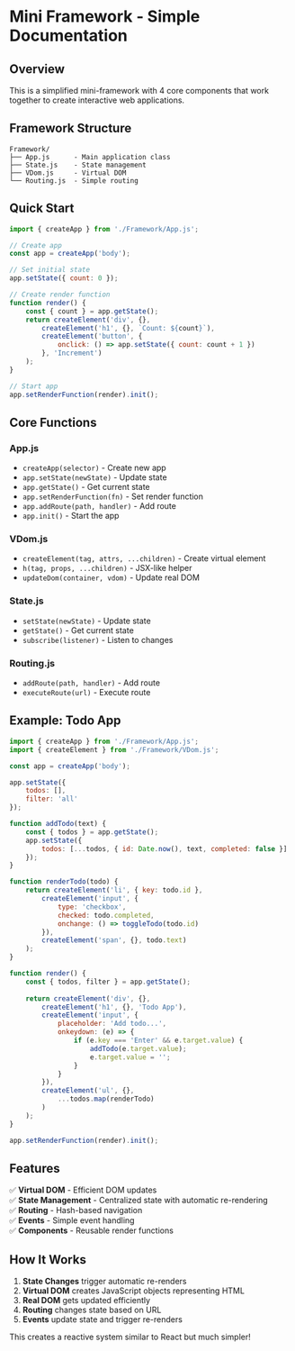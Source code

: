 # Mini Framework - Simple Documentation

## Overview

This is a simplified mini-framework with 4 core components that work together to create interactive web applications.

## Framework Structure

```
Framework/
├── App.js      - Main application class
├── State.js    - State management
├── VDom.js     - Virtual DOM
└── Routing.js  - Simple routing
```

## Quick Start

```javascript
import { createApp } from './Framework/App.js';

// Create app
const app = createApp('body');

// Set initial state
app.setState({ count: 0 });

// Create render function
function render() {
    const { count } = app.getState();
    return createElement('div', {},
        createElement('h1', {}, `Count: ${count}`),
        createElement('button', {
            onclick: () => app.setState({ count: count + 1 })
        }, 'Increment')
    );
}

// Start app
app.setRenderFunction(render).init();
```

## Core Functions

### App.js
- `createApp(selector)` - Create new app
- `app.setState(newState)` - Update state
- `app.getState()` - Get current state
- `app.setRenderFunction(fn)` - Set render function
- `app.addRoute(path, handler)` - Add route
- `app.init()` - Start the app

### VDom.js
- `createElement(tag, attrs, ...children)` - Create virtual element
- `h(tag, props, ...children)` - JSX-like helper
- `updateDom(container, vdom)` - Update real DOM

### State.js
- `setState(newState)` - Update state
- `getState()` - Get current state
- `subscribe(listener)` - Listen to changes

### Routing.js
- `addRoute(path, handler)` - Add route
- `executeRoute(url)` - Execute route

## Example: Todo App

```javascript
import { createApp } from './Framework/App.js';
import { createElement } from './Framework/VDom.js';

const app = createApp('body');

app.setState({ 
    todos: [],
    filter: 'all' 
});

function addTodo(text) {
    const { todos } = app.getState();
    app.setState({
        todos: [...todos, { id: Date.now(), text, completed: false }]
    });
}

function renderTodo(todo) {
    return createElement('li', { key: todo.id },
        createElement('input', {
            type: 'checkbox',
            checked: todo.completed,
            onchange: () => toggleTodo(todo.id)
        }),
        createElement('span', {}, todo.text)
    );
}

function render() {
    const { todos, filter } = app.getState();
    
    return createElement('div', {},
        createElement('h1', {}, 'Todo App'),
        createElement('input', {
            placeholder: 'Add todo...',
            onkeydown: (e) => {
                if (e.key === 'Enter' && e.target.value) {
                    addTodo(e.target.value);
                    e.target.value = '';
                }
            }
        }),
        createElement('ul', {},
            ...todos.map(renderTodo)
        )
    );
}

app.setRenderFunction(render).init();
```

## Features

✅ **Virtual DOM** - Efficient DOM updates  
✅ **State Management** - Centralized state with automatic re-rendering  
✅ **Routing** - Hash-based navigation  
✅ **Events** - Simple event handling  
✅ **Components** - Reusable render functions  

## How It Works

1. **State Changes** trigger automatic re-renders
2. **Virtual DOM** creates JavaScript objects representing HTML
3. **Real DOM** gets updated efficiently
4. **Routing** changes state based on URL
5. **Events** update state and trigger re-renders

This creates a reactive system similar to React but much simpler!
